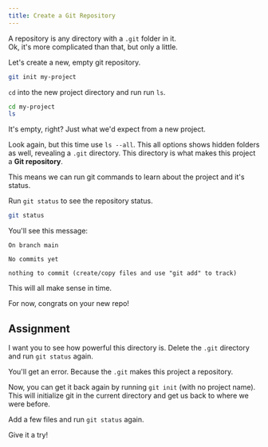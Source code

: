 ```yaml
---
title: Create a Git Repository
---
```


A repository is any directory with a `.git` folder in it.  
Ok, it's more complicated than that, but only a little.

Let's create a new, empty git repository.

```sh title="Initialize and open new git repository"
git init my-project
```

`cd` into the new project directory and run run `ls`.

```sh title="Open our repository and see what's in it"
cd my-project
ls
```

It's empty, right?
Just what we'd expect from a new project.

Look again, but this time use `ls --all`.
This all options shows hidden folders as well, revealing a `.git` directory.
This directory is what makes this project a **Git repository**.

This means we can run git commands to learn about the project and it's status.

Run `git status` to see the repository status.

```sh title="Check the repository status"
git status
```

You'll see this message:

```
On branch main

No commits yet

nothing to commit (create/copy files and use "git add" to track)
```

This will all make sense in time.

For now, congrats on your new repo!

## Assignment

I want you to see how powerful this directory is.
Delete the `.git` directory and run `git status` again.

You'll get an error.
Because the `.git` makes this project a repository.

Now, you can get it back again by running `git init` (with no project name).
This will initialize git in the current directory and get us back to where we were before.

Add a few files and run `git status` again.

Give it a try!
